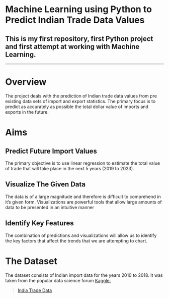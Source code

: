 # Machine Learning using Python to Predict Indian Trade Data Values
## This is my first repository, first Python project and first attempt at working with Machine Learning.
--- 
# Overview 

The project deals with the prediction of Indian trade data values
 from pre existing data sets of import and export statistics. 
 The primary focus is to predict as accurately as possible the 
 total dollar value of imports and exports in the future.

# Aims

## Predict Future Import Values

The primary objective is to use linear regression to estimate the total value of trade that will take place in the next 5 years (2019 to 2023).   

## Visualize The Given Data 

The data is of a large magnitude and therefore is difficult to comprehend in it’s given form.
Visualizations are powerful tools that allow large amounts of data to be presented in an intuitive manner

## Identify Key Features

The combination of predictions and visualizations will allow us to identify the key factors that affect the trends that we are attempting to chart.

# The Dataset

The dataset consists of Indian import data for the years 2010 to 2018.
It was taken from the popular data science forum [Kaggle.](kaggle.com)
>[India Trade Data](https://www.kaggle.com/lakshyaag/india-trade-data)
